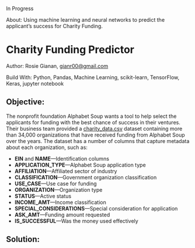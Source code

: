 In Progress

About: Using machine learning and neural networks to predict the applicant’s success for Charity Funding.

# Charity Funding Predictor

Author: Rosie Gianan, gianr00@gmail.com

Build With: Python, Pandas, Machine Learning, scikit-learn, TensorFlow, Keras, jupyter notebook 

## Objective:

The nonprofit foundation Alphabet Soup wants a tool to help select the applicants for funding with the best chance of success in their ventures. Their business team provided a [charity_data.csv](Resources/charity_data.csv) dataset containing more than 34,000 organizations that have received funding from Alphabet Soup over the years. The dataset has a number of columns that capture metadata about each organization, such as:

* **EIN** and **NAME**—Identification columns
* **APPLICATION_TYPE**—Alphabet Soup application type
* **AFFILIATION**—Affiliated sector of industry
* **CLASSIFICATION**—Government organization classification
* **USE_CASE**—Use case for funding
* **ORGANIZATION**—Organization type
* **STATUS**—Active status
* **INCOME_AMT**—Income classification
* **SPECIAL_CONSIDERATIONS**—Special consideration for application
* **ASK_AMT**—Funding amount requested
* **IS_SUCCESSFUL**—Was the money used effectively

## Solution:

